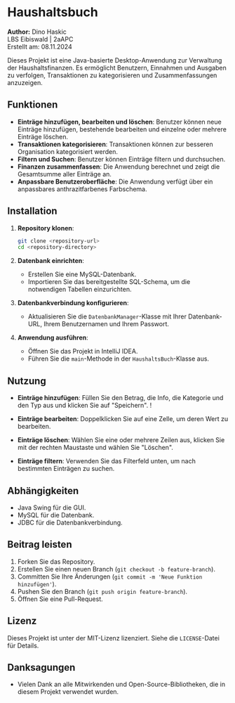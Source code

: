 # Haushaltsbuch

<a name="readme-top"></a>
**Author:** Dino Haskic  
LBS Eibiswald | 2aAPC  
Erstellt am: 08.11.2024

Dieses Projekt ist eine Java-basierte Desktop-Anwendung zur Verwaltung der Haushaltsfinanzen. Es ermöglicht Benutzern, Einnahmen und Ausgaben zu verfolgen, Transaktionen zu kategorisieren und Zusammenfassungen anzuzeigen.

## Funktionen

- **Einträge hinzufügen, bearbeiten und löschen**: Benutzer können neue Einträge hinzufügen, bestehende bearbeiten und einzelne oder mehrere Einträge löschen.
- **Transaktionen kategorisieren**: Transaktionen können zur besseren Organisation kategorisiert werden.
- **Filtern und Suchen**: Benutzer können Einträge filtern und durchsuchen.
- **Finanzen zusammenfassen**: Die Anwendung berechnet und zeigt die Gesamtsumme aller Einträge an.
- **Anpassbare Benutzeroberfläche**: Die Anwendung verfügt über ein anpassbares anthrazitfarbenes Farbschema.

## Installation

1. **Repository klonen**:
    ```sh
    git clone <repository-url>
    cd <repository-directory>
    ```

2. **Datenbank einrichten**:
    - Erstellen Sie eine MySQL-Datenbank.
    - Importieren Sie das bereitgestellte SQL-Schema, um die notwendigen Tabellen einzurichten.

3. **Datenbankverbindung konfigurieren**:
    - Aktualisieren Sie die `DatenbankManager`-Klasse mit Ihrer Datenbank-URL, Ihrem Benutzernamen und Ihrem Passwort.

4. **Anwendung ausführen**:
    - Öffnen Sie das Projekt in IntelliJ IDEA.
    - Führen Sie die `main`-Methode in der `HaushaltsBuch`-Klasse aus.

## Nutzung

- **Einträge hinzufügen**: Füllen Sie den Betrag, die Info, die Kategorie und den Typ aus und klicken Sie auf "Speichern".
  !

- **Einträge bearbeiten**: Doppelklicken Sie auf eine Zelle, um deren Wert zu bearbeiten.
- **Einträge löschen**: Wählen Sie eine oder mehrere Zeilen aus, klicken Sie mit der rechten Maustaste und wählen Sie "Löschen".
- **Einträge filtern**: Verwenden Sie das Filterfeld unten, um nach bestimmten Einträgen zu suchen.

## Abhängigkeiten

- Java Swing für die GUI.
- MySQL für die Datenbank.
- JDBC für die Datenbankverbindung.

## Beitrag leisten

1. Forken Sie das Repository.
2. Erstellen Sie einen neuen Branch (`git checkout -b feature-branch`).
3. Committen Sie Ihre Änderungen (`git commit -m 'Neue Funktion hinzufügen'`).
4. Pushen Sie den Branch (`git push origin feature-branch`).
5. Öffnen Sie eine Pull-Request.

## Lizenz

Dieses Projekt ist unter der MIT-Lizenz lizenziert. Siehe die `LICENSE`-Datei für Details.

## Danksagungen

- Vielen Dank an alle Mitwirkenden und Open-Source-Bibliotheken, die in diesem Projekt verwendet wurden.
